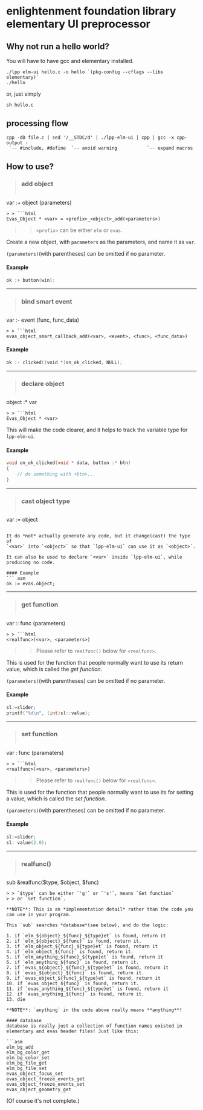 # enlightenment foundation library elementary UI preprocessor
## Why not run a hello world?
You will have to have gcc and elementary installed.

	./lpp elm-ui hello.c -o hello `(pkg-config --cflags --libs elementary)`
	./hello

or, just simply

	sh hello.c


## processing flow

	cpp -dD file.c | sed '/__STDC/d' | ./lpp-elm-ui | cpp | gcc -x cpp-output -
	 `-- #include, #define  `-- avoid warning           `-- expand macros

## How to use?

> ### add object
> ```asm
var :+ object (parameters)
```
> > ```html
Evas_Object * <var> = <prefix>_<object>_add(<parameters>)
```
> > `<prefix>` can be either `elm` or `evas`.

Create a new object, with `parameters` as the parameters, and name it
as `var`.

`(parameters)`(with parentheses) can be omitted if no parameter.

#### Example

```asm
ok :+ button(win);
```

<hr>


> ### bind smart event
> ```asm
var :- event (func, func_data)
```
> > ```html
evas_object_smart_callback_add(<var>, <event>, <func>, <func_data>)
```

#### Example
```asm
ok :- clicked((void *)on_ok_clicked, NULL);
```

<hr>


> ### declare object
> ```asm
object :* var
```
> > ```html
Evas_Object * <var>
```

This will make the code clearer, and it helps to track the variable type
for `lpp-elm-ui`.

#### Example
```c
void on_ok_clicked(void * data, button :* btn)
{
	// do something with <btn>...
}
```

<hr>


> ### cast object type
> ```asm
var := object
```

It do *not* actually generate any code, but it change(cast) the type of
`<var>` into `<object>` so that `lpp-elm-ui` can use it as `<object>`.

It can also be used to declare `<var>` inside `lpp-elm-ui`, while
producing no code.

#### Example
``` asm
ok := evas.object;
```

<hr>


> ### get function
> ```asm
var :: func (parameters)
```
> > ```html
<realfunc>(<var>, <parameters>)
```
> > Please refer to `realfunc()` below for `<realfunc>`.

This is used for the function that people normally want to use its
return value, which is called the *get function*.

`(parameters)`(with parentheses) can be omitted if no parameter.

#### Example
```c
sl:=slider;
printf("%d\n", (int)sl::value);
```

<hr>


> ### set function
> ```asm
var : func (paramaters)
```
> > ```html
<realfunc>(<var>, <parameters>)
```
> > Please refer to `realfunc()` below for `<realfunc>`.

This is used for the function that people normally want to use its
for setting a value, which is called the *set function*.

`(parameters)`(with parentheses) can be omitted if no parameter.

#### Example
```c
sl:=slider;
sl: value(2.0);
```

<hr>


> ### realfunc()
> ```perl
sub &realfunc($type, $object, $func)
```
> > `$type` can be either `'g'` or `'s'`, means `Get function`
> > or `Set function`.

**NOTE**: This is an *implementation detail* rather than the code you
can use in your program.

This `sub` searches *database*(see below), and do the logic:

1. if `elm_${object}_${func}_${type}et` is found, return it
2. if `elm_${object}_${func}` is found, return it.
3. if `elm_object_${func}_${type}et` is found, return it
4. if `elm_object_${func}` is found, return it.
5. if `elm_anything_${func}_${type}et` is found, return it
6. if `elm_anything_${func}` is found, return it.
7. if `evas_${object}_${func}_${type}et` is found, return it
8. if `evas_${object}_${func}` is found, return it.
9. if `evas_object_${func}_${type}et` is found, return it
10. if `evas_object_${func}` is found, return it.
11. if `evas_anything_${func}_${type}et` is found, return it
12. if `evas_anything_${func}` is found, return it.
13. die

**NOTE**: `anything` in the code above really means **anything**!

#### database
database is really just a collection of function names existed in
elementary and evas header files! Just like this:

```asm
elm_bg_add
elm_bg_color_get
elm_bg_color_set
elm_bg_file_get
elm_bg_file_set
evas_object_focus_set
evas_object_freeze_events_get
evas_object_freeze_events_set
evas_object_geometry_get
```
(Of course it's not complete.)

